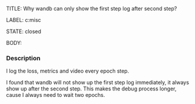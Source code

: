TITLE:
Why wandb can only show the first step log after second step?

LABEL:
c:misc

STATE:
closed

BODY:
### Description
I log the loss, metrics and video every epoch step.

I found that wandb will not show up the first step log immediately, it always show up after the second step. This makes the debug process longer, cause I always need to wait two epochs.


